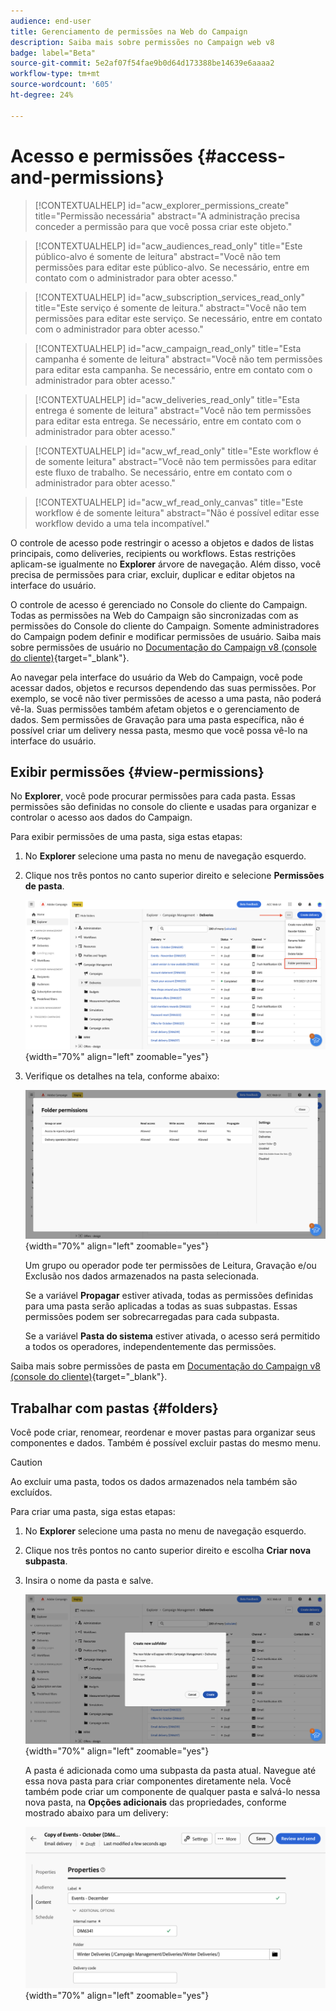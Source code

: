 ```yaml
---
audience: end-user
title: Gerenciamento de permissões na Web do Campaign
description: Saiba mais sobre permissões no Campaign web v8
badge: label="Beta"
source-git-commit: 5e2af07f54fae9b0d64d173388be14639e6aaaa2
workflow-type: tm+mt
source-wordcount: '605'
ht-degree: 24%

---
```



# Acesso e permissões {#access-and-permissions}

>[!CONTEXTUALHELP]
>id="acw_explorer_permissions_create"
>title="Permissão necessária"
>abstract="A administração precisa conceder a permissão para que você possa criar este objeto."


>[!CONTEXTUALHELP]
>id="acw_audiences_read_only"
>title="Este público-alvo é somente de leitura"
>abstract="Você não tem permissões para editar este público-alvo. Se necessário, entre em contato com o administrador para obter acesso."


>[!CONTEXTUALHELP]
>id="acw_subscription_services_read_only"
>title="Este serviço é somente de leitura."
>abstract="Você não tem permissões para editar este serviço. Se necessário, entre em contato com o administrador para obter acesso."


>[!CONTEXTUALHELP]
>id="acw_campaign_read_only"
>title="Esta campanha é somente de leitura"
>abstract="Você não tem permissões para editar esta campanha. Se necessário, entre em contato com o administrador para obter acesso."

>[!CONTEXTUALHELP]
>id="acw_deliveries_read_only"
>title="Esta entrega é somente de leitura"
>abstract="Você não tem permissões para editar esta entrega. Se necessário, entre em contato com o administrador para obter acesso."


>[!CONTEXTUALHELP]
>id="acw_wf_read_only"
>title="Este workflow é de somente leitura"
>abstract="Você não tem permissões para editar este fluxo de trabalho. Se necessário, entre em contato com o administrador para obter acesso."

>[!CONTEXTUALHELP]
>id="acw_wf_read_only_canvas"
>title="Este workflow é de somente leitura"
>abstract="Não é possível editar esse workflow devido a uma tela incompatível."

O controle de acesso pode restringir o acesso a objetos e dados de listas principais, como deliveries, recipients ou workflows. Estas restrições aplicam-se igualmente no **Explorer** árvore de navegação. Além disso, você precisa de permissões para criar, excluir, duplicar e editar objetos na interface do usuário.

O controle de acesso é gerenciado no Console do cliente do Campaign. Todas as permissões na Web do Campaign são sincronizadas com as permissões do Console do cliente do Campaign. Somente administradores do Campaign podem definir e modificar permissões de usuário. Saiba mais sobre permissões de usuário no [Documentação do Campaign v8 (console do cliente)](https://experienceleague.adobe.com/docs/campaign/campaign-v8/admin/permissions/gs-permissions.html){target="_blank"}.

Ao navegar pela interface do usuário da Web do Campaign, você pode acessar dados, objetos e recursos dependendo das suas permissões. Por exemplo, se você não tiver permissões de acesso a uma pasta, não poderá vê-la. Suas permissões também afetam objetos e o gerenciamento de dados. Sem permissões de Gravação para uma pasta específica, não é possível criar um delivery nessa pasta, mesmo que você possa vê-lo na interface do usuário.

## Exibir permissões {#view-permissions}

No **Explorer**, você pode procurar permissões para cada pasta. Essas permissões são definidas no console do cliente e usadas para organizar e controlar o acesso aos dados do Campaign.

Para exibir permissões de uma pasta, siga estas etapas:

1. No **Explorer** selecione uma pasta no menu de navegação esquerdo.
1. Clique nos três pontos no canto superior direito e selecione **Permissões de pasta**.

   ![](assets/permissions-view-menu.png){width="70%" align="left" zoomable="yes"}

1. Verifique os detalhes na tela, conforme abaixo:

   ![](assets/permissions-view-screen.png){width="70%" align="left" zoomable="yes"}

   Um grupo ou operador pode ter permissões de Leitura, Gravação e/ou Exclusão nos dados armazenados na pasta selecionada.

   Se a variável **Propagar** estiver ativada, todas as permissões definidas para uma pasta serão aplicadas a todas as suas subpastas. Essas permissões podem ser sobrecarregadas para cada subpasta.

   Se a variável **Pasta do sistema** estiver ativada, o acesso será permitido a todos os operadores, independentemente das permissões.

Saiba mais sobre permissões de pasta em [Documentação do Campaign v8 (console do cliente)](https://experienceleague.adobe.com/docs/campaign/campaign-v8/admin/permissions/folder-permissions.html){target="_blank"}.


## Trabalhar com pastas {#folders}

Você pode criar, renomear, reordenar e mover pastas para organizar seus componentes e dados. Também é possível excluir pastas do mesmo menu.

>[!CAUTION]
>
>Ao excluir uma pasta, todos os dados armazenados nela também são excluídos.

Para criar uma pasta, siga estas etapas:

1. No **Explorer** selecione uma pasta no menu de navegação esquerdo.
1. Clique nos três pontos no canto superior direito e escolha **Criar nova subpasta**.
1. Insira o nome da pasta e salve.

   ![](assets/create-new-subfolder.png){width="70%" align="left" zoomable="yes"}

   A pasta é adicionada como uma subpasta da pasta atual. Navegue até essa nova pasta para criar componentes diretamente nela. Você também pode criar um componente de qualquer pasta e salvá-lo nessa nova pasta, na **Opções adicionais** das propriedades, conforme mostrado abaixo para um delivery:

   ![](assets/delivery-properties-folder.png){width="70%" align="left" zoomable="yes"}

